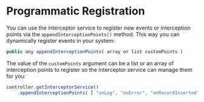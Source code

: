 # Programmatic Registration

You can use the interceptor service to register new events or interception points via the `appendInterceptionPoints()` method. This way you can dynamically register events in your system:

```js
public any appendInterceptionPoints( array or list customPoints )
```

The value of the `customPoints` argument can be a list or an array of interception points to register so the interceptor service can manage them for you:

```js
controller.getInterceptorService()
	.appendInterceptionPoints( [ "onLog", "onError", "onRecordInserted" ] );
```

